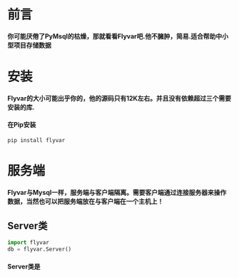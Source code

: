 # 前言
#### 你可能厌倦了PyMsql的枯燥，那就看看Flyvar吧.他不臃肿，简易.适合帮助中小型项目存储数据
# 安装
#### Flyvar的大小可能出乎你的，他的源码只有12K左右。并且没有依赖超过三个需要安装的库.
#### 在Pip安装
`pip install flyvar`
# 服务端
#### Flyvar与Mysql一样，服务端与客户端隔离。需要客户端通过连接服务器来操作数据，当然也可以把服务端放在与客户端在一个主机上！
## Server类
```python
import flyvar
db = flyvar.Server()
```
#### Server类是